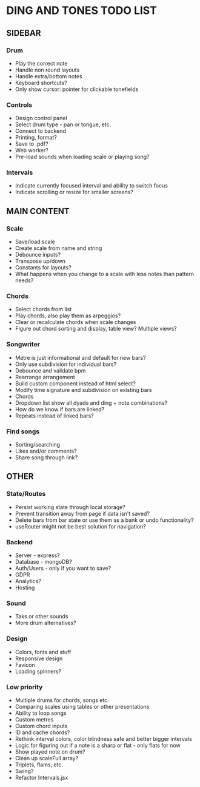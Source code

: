 # DING AND TONES TODO LIST

## SIDEBAR

### Drum

* Play the correct note
* Handle non round layouts
* Handle extra/bottom notes
* Keyboard shortcuts?
* Only show cursor: pointer for clickable tonefields

### Controls

* Design control panel
* Select drum type - pan or tongue, etc.
* Connect to backend
* Printing, format?
* Save to .pdf?
* Web worker?
* Pre-load sounds when loading scale or playing song?

### Intervals

* Indicate currently focused interval and ability to switch focus
* Indicate scrolling or resize for smaller screens?

## MAIN CONTENT

### Scale

* Save/load scale
* Create scale from name and string
* Debounce inputs?
* Transpose up/down
* Constants for layouts?
* What happens when you change to a scale with less notes than pattern needs?

### Chords

* Select chords from list
* Play chords, also play them as arpeggios?
* Clear or recalculate chords when scale changes
* Figure out chord sorting and display, table view? Multiple views?

### Songwriter

* Metre is just informational and default for new bars?
* Only use subdivision for individual bars?
* Debounce and validate bpm
* Rearrange arrangement
* Build custom component instead of html select?
* Modify time signature and subdivision on existing bars
* Chords
* Dropdown list show all dyads and ding + note combinations?
* How do we know if bars are linked?
* Repeats instead of linked bars?

### Find songs

* Sorting/searching
* Likes and/or comments?
* Share song through link?

## OTHER

### State/Routes

* Persist working state through local storage?
* Prevent transition away from page if data isn't saved?
* Delete bars from bar state or use them as a bank or undo functionality?
* useRouter might not be best solution for navigation?

### Backend

* Server - express?
* Database - mongoDB?
* Auth/Users - only if you want to save?
* GDPR
* Analytics?
* Hosting

### Sound

* Taks or other sounds
* More drum alternatives?

### Design

* Colors, fonts and stuff
* Responsive design
* Favicon
* Loading spinners?

### Low priority

* Multiple drums for chords, songs etc.
* Comparing scales using tables or other presentations
* Ability to loop songs
* Custom metres
* Custom chord inputs
* ID and cache chords?
* Rethink interval colors, color blindness safe and better bigger intervals
* Logic for figuring out if a note is a sharp or flat - only flats for now
* Show played note on drum?
* Clean up scaleFull array?
* Triplets, flams, etc.
* Swing?
* Refactor Intervals.jsx
